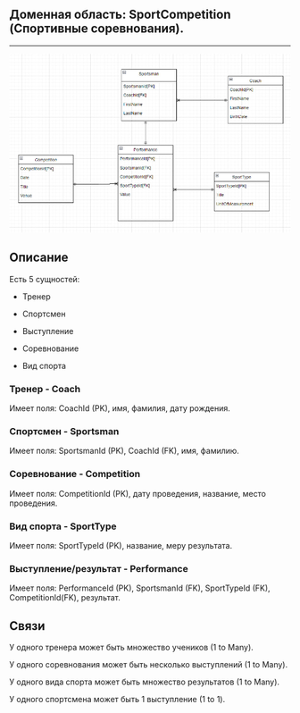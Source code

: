## Доменная область: SportCompetition (Спортивные соревнования).

---

![SportCompetition-er-diagramm](SportCompetition-er.jpg)

## Описание

Есть 5 сущностей:

- Тренер

- Спортсмен

- Выступление

- Соревнование

- Вид спорта

### Тренер - Coach

Имеет поля: CoachId (PK), имя, фамилия, дату рождения.

### Спортсмен - Sportsman

Имеет поля: SportsmanId (PK), CoachId (FK), имя, фамилию.

### Соревнование - Competition

Имеет поля: CompetitionId (PK), дату проведения, название, место проведения.

### Вид спорта - SportType

Имеет поля: SportTypeId (PK), название, меру результата.

### Выступление/результат - Performance

Имеет поля: PerformanceId (PK), SportsmanId (FK), SportTypeId (FK), CompetitionId(FK), результат.

## Связи

У одного тренера может быть множество учеников (1 to Many).

У одного соревнования может быть несколько выступлений (1 to Many).

У одного вида спорта может быть множество результатов (1 to Many).

У одного спортсмена может быть 1 выступление (1 to 1).
